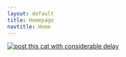 ```yaml
---
layout: default
title: Homepage
navtitle: Home
---
```


[![post this cat with considerable delay](/static/img/delay-cat.gif)](https://discord.gg/math)
